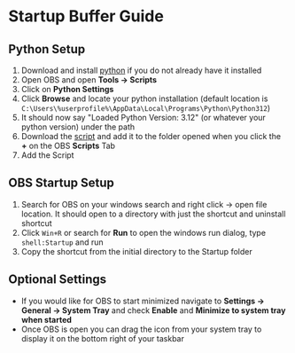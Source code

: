# Startup Buffer Guide

##  Python Setup
1. Download and install [python](https://www.python.org/downloads/release/python-3120/) if you do not already have it installed
2. Open OBS and open **Tools -> Scripts**
3. Click on **Python Settings**
4. Click **Browse** and locate your python installation (default location is `C:\Users\%userprofile%\AppData\Local\Programs\Python\Python312`)
5. It should now say "Loaded Python Version: 3.12" (or whatever your python version) under the path
6. Download the [script](/start-buffer.py) and add it to the folder opened when you click the **+** on the OBS **Scripts** Tab
7. Add the Script

## OBS Startup Setup
1. Search for OBS on your windows search and right click -> open file location. It should open to a directory with just the shortcut and uninstall shortcut
2. Click `Win+R` or search for **Run** to open the windows run dialog, type `shell:Startup` and run
3. Copy the shortcut from the initial directory to the Startup folder

## Optional Settings
- If you would like for OBS to start minimized navigate to **Settings -> General -> System Tray** and check **Enable** and **Minimize to system tray when started**
- Once OBS is open you can drag the icon from your system tray to display it on the bottom right of your taskbar